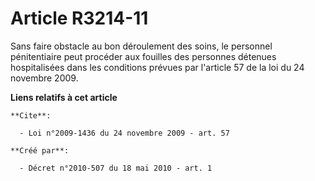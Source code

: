 # Article R3214-11

Sans faire obstacle au bon déroulement des soins, le personnel pénitentiaire peut procéder aux fouilles des personnes
détenues hospitalisées dans les conditions prévues par l'article 57 de la loi du 24 novembre 2009.

**Liens relatifs à cet article**

	**Cite**:

	  - Loi n°2009-1436 du 24 novembre 2009 - art. 57

	**Créé par**:

	  - Décret n°2010-507 du 18 mai 2010 - art. 1
